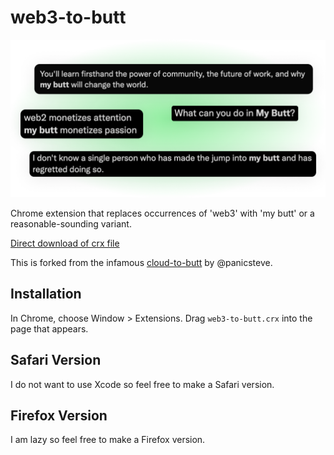 # web3-to-butt

![Example replacements: "What can you do in My Butt?", "web2 monetizes attention, my butt monetizes passion"](sample.png)

Chrome extension that replaces occurrences of 'web3' with 'my butt' or a reasonable-sounding variant.

[Direct download of crx file](https://github.com/tarngerine/web3-to-butt/blob/master/web3-to-butt.crx?raw=true)

This is forked from the infamous [cloud-to-butt](https://github.com/panicsteve/cloud-to-butt) by @panicsteve.

## Installation

In Chrome, choose Window > Extensions. Drag `web3-to-butt.crx` into the page that appears.

## Safari Version

I do not want to use Xcode so feel free to make a Safari version.

## Firefox Version

I am lazy so feel free to make a Firefox version.
